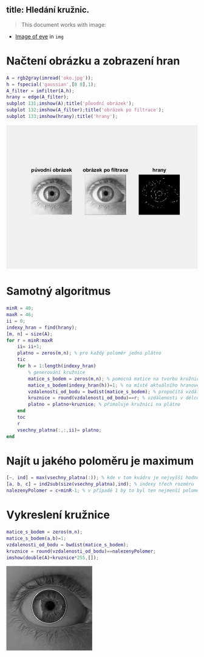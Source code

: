 title: Hledání kružnic.
---
>This document works with image: 

* [Image of eye](../media/oko.jpg) in `img` 
# Načtení obrázku a zobrazení hran
``` matlab
A = rgb2gray(imread('oko.jpg'));
h = fspecial('gaussian',[8 8],1);
A_filter = imfilter(A,h);
hrany = edge(A_filter);
subplot 131;imshow(A);title('původní obrázek');
subplot 132;imshow(A_filter);title('obrázek po filtrace');
subplot 133;imshow(hrany);title('hrany');
```
![](../media/plotedges.png)
# Samotný algoritmus 
``` matlab
minR = 40;
maxR = 46;
ii = 0;
indexy_hran = find(hrany); 
[m, n] = size(A);
for r = minR:maxR
    ii= ii+1;
    platno = zeros(m,n); % pro každý poloměr jedno plátno
    tic
    for h = 1:length(indexy_hran)
        % generování kružnice
        matice_s_bodem = zeros(m,n); % pomocná matice na tvorbu kružnice
        matice_s_bodem(indexy_hran(h))=1; % na místě aktuálního hranového bodu udělá jedničku
        vzdalenosti_od_bodu = bwdist(matice_s_bodem); % propočítá vzdálenosti od nejbližší jedničky
        kruznice = round(vzdalenosti_od_bodu)==r; % vzdálenosti v délce poloměr
        platno = platno+kruznice; % přimaluje kružnici na plátno
    end
    toc
    r
    vsechny_platna(:,:,ii)= platno;
end
```
# Najít u jakého poloměru je maximum
``` matlab
[~, ind] = max(vsechny_platna(:)); % kde v tom kvádru je nejvyšší hodnota
[a, b, c] = ind2sub(size(vsechny_platna),ind); % indexy třech rozměru
nalezenyPolomer = c+minR-1; % v případě 1 by to byl ten nejmenší poloměr
``` 
# Vykreslení kružnice
``` matlab
matice_s_bodem = zeros(m,n);
matice_s_bodem(a,b)=1;
vzdalenosti_od_bodu = bwdist(matice_s_bodem);
kruznice = round(vzdalenosti_od_bodu)==nalezenyPolomer;
imshow(double(A)+kruznice*255,[]);
``` 
![](../media/drawcir.png)

